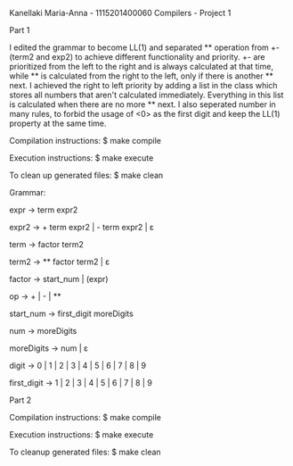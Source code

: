 Kanellaki Maria-Anna - 1115201400060
Compilers - Project 1


Part 1

I edited the grammar to become LL(1) and separated ** operation from +- (term2 and exp2) to achieve different 
functionality and priority. +- are prioritized from the left to the right and is always calculated at that time, while ** 
is calculated from the right to the left, only if there is another ** next. I achieved the right to left priority by adding
a list in the class which stores all numbers that aren't calculated immediately. Everything in this list is calculated
when there are no more ** next. I also seperated number in many rules, to forbid the usage of <0> as the first digit and
keep the LL(1) property at the same time.


Compilation instructions:
$ make compile

Execution instructions:
$ make execute

To clean up generated files:
$ make clean


Grammar:

expr -> term expr2

expr2 -> + term expr2
        | - term expr2
        | ε

term -> factor term2

term2 -> ** factor term2
        | ε

factor -> start_num 
        | (expr)

op -> +
    | -
    | **

start_num -> first_digit moreDigits

num -> moreDigits

moreDigits -> num
            | ε

digit -> 0 | 1 | 2 | 3 | 4 | 5 | 6 | 7 | 8 | 9

first_digit -> 1 | 2 | 3 | 4 | 5 | 6 | 7 | 8 | 9


Part 2

Compilation instructions:
$ make compile

Execution instructions:
$ make execute

To cleanup generated files:
$ make clean


